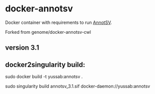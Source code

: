 # docker-annotsv
Docker container with requirements to run [AnnotSV](https://lbgi.fr/AnnotSV/).

Forked from genome/docker-annotsv-cwl

## version 3.1

## docker2singularity build:

sudo docker build -t yussab:annotsv .

sudo singularity build annotsv_3.1.sif docker-daemon://yussab:annotsv

